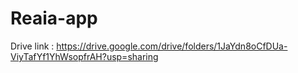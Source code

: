 # Reaia-app
Drive link : https://drive.google.com/drive/folders/1JaYdn8oCfDUa-ViyTafYf1YhWsopfrAH?usp=sharing
